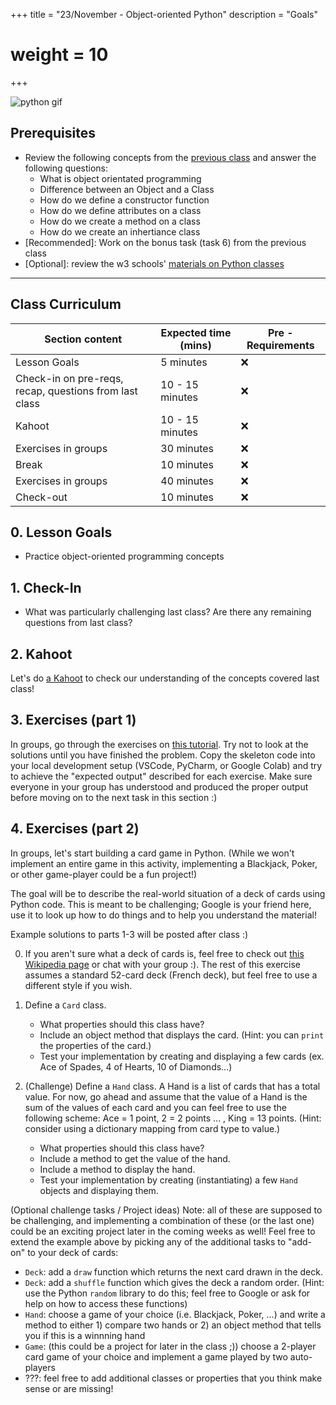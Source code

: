 +++
title = "23/November - Object-oriented Python"
description = "Goals"
# weight = 10
+++

![python gif](https://cdn-images-1.medium.com/max/1300/1*TIyf0_kfMRRiJQFAUgp0QQ.png)

## Prerequisites

- Review the following concepts from the [previous class](../python_classes/) and answer the following questions:
  - What is object orientated programming
  - Difference between an Object and a Class
  - How do we define a constructor function
  - How do we define attributes on a class
  - How do we create a method on a class
  - How do we create an inhertiance class
- \[Recommended\]: Work on the bonus task (task 6) from the previous class
- \[Optional\]: review the w3 schools' [materials on Python classes](https://www.w3schools.com/python/python_classes.asp)

---

## Class Curriculum

| Section content                                        | Expected time (mins) | Pre - Requirements |
| ------------------------------------------------------ | -------------------- | ------------------ |
| Lesson Goals                                           | 5 minutes            | ❌                 |
| Check-in on pre-reqs, recap, questions from last class | 10 - 15 minutes      | ❌                 |
| Kahoot                                                 | 10 - 15 minutes      | ❌                 |
| Exercises in groups                                    | 30 minutes           | ❌                 |
| Break                                                  | 10 minutes           | ❌                 |
| Exercises in groups                                    | 40 minutes           | ❌                 |
| Check-out                                              | 10 minutes           | ❌                 |

## 0. Lesson Goals

- Practice object-oriented programming concepts

## 1. Check-In

- What was particularly challenging last class? Are there any remaining questions from last class?

## 2. Kahoot

Let's do [a Kahoot](https://play.kahoot.it/v2/?quizId=1b6aba45-138f-4af3-bb3a-3c8e290a26d5) to check our understanding of the concepts covered last class!

## 3. Exercises (part 1)

In groups, go through the exercises on [this tutorial](https://pynative.com/python-object-oriented-programming-oop-exercise/). Try not to look at the solutions until you have finished the problem. Copy the skeleton code into your local development setup (VSCode, PyCharm, or Google Colab) and try to achieve the "expected output" described for each exercise. Make sure everyone in your group has understood and produced the proper output before moving on to the next task in this section :)

## 4. Exercises (part 2)

In groups, let's start building a card game in Python. (While we won't implement an entire game in this activity, implementing a Blackjack, Poker, or other game-player could be a fun project!)

The goal will be to describe the real-world situation of a deck of cards using Python code. This is meant to be challenging; Google is your friend here, use it to look up how to do things and to help you understand the material!

Example solutions to parts 1-3 will be posted after class :)

0. If you aren't sure what a deck of cards is, feel free to check out [this Wikipedia page](https://en.wikipedia.org/wiki/Standard_52-card_deck) or chat with your group :). The rest of this exercise assumes a standard 52-card deck (French deck), but feel free to use a different style if you wish.
1. Define a `Card` class.

   - What properties should this class have?
   - Include an object method that displays the card. (Hint: you can `print` the properties of the card.)
   - Test your implementation by creating and displaying a few cards (ex. Ace of Spades, 4 of Hearts, 10 of Diamonds...)
   <!-- 
      Possible solution:

   ```python
       class Card:
           def __init__(self, suit, name):
               # Note: you can add additional checks here
               self.suit = suit
               self.name = name

           def display(self):
               print(self.name, "of", self.suit)

       # Test instantiating and displaying a card
       test_card = Card("spades", "A")
       test_card.display()

   ```

2) Define a `Deck` class.

   - What properties should this class have?
   - In the **init** constructor, make sure to build some representation of the 52-card deck. (Hint: use a nested for loop to create all the necessary cards)
   - Include an object method that displays the deck.
   - Test your implementation by displaying the deck. Is the whole deck there and as you expect?

   <!-- Possible solution:

   ```python
       class Deck:
           def __init__(self):
               # Define the suits and names that we will iterate over
               suits = ["spades", "hearts", "diamonds", "clubs"]
               names = ["2", "3", "4", "5", "6", "7", "8", "9", "10", "J", "Q", "K", "A"]
               # Create a list of Cards, one value for each suit
               self.cards = []
               for suit in suits:
                   for name in names:
                       self.cards.append(Card(suit, name))

           def display(self):
               print("deck:")
               # Let's display each card in the deck using the Card's display object method
               for card in self.cards:
                   card.display()

       # Test out instantiating and displaying the Deck
       deck = Deck()
       deck.display()
   ``` -->

3) (Challenge) Define a `Hand` class. A Hand is a list of cards that has a total value. For now, go ahead and assume that the value of a Hand is the sum of the values of each card and you can feel free to use the following scheme: Ace = 1 point, 2 = 2 points ... , King = 13 points. (Hint: consider using a dictionary mapping from card type to value.)

   - What properties should this class have?
   - Include a method to get the value of the hand.
   - Include a method to display the hand.
   - Test your implementation by creating (instantiating) a few `Hand` objects and displaying them.

   <!-- Possible solution:

   ```python
       class Hand:
           def __init__(self):
               # This is one way of implementing this; you could also take in a list of cards and set that here (and add the value) for example.
               self.cards = []
               self.value = 0

           def add_card(self, card):
               # We could also make this a "global variable" instead of duplicating across Deck and Hand
               # As a bonus task: feel free to try making card_values a "global variable" and use this in Deck and Hand :)
               card_values = {
                   "A": 1,
                   "2": 2,
                   "3": 3,
                   "4": 4,
                   "5": 5,
                   "6": 6,
                   "7": 7,
                   "8": 8,
                   "9": 9,
                   "10": 10,
                   "J": 11,
                   "Q": 12,
                   "K": 13,
               }
               # Add the card to the hand's list of cards
               self.cards.append(card)
               # Add the card's point value (from the mapping above) to the total value of the hand
               self.value += card_values[card.name]

           def display(self):
               print("value of hand:", self.value)
               print("cards in hand:")
               for card in self.cards:
                   card.display()

        # Test instantiating a Hand and adding two cards to it, then displaying the hand
        hand = Hand()
        # Can create a Card to add to the hand and pass in as a variable
        test_card = Card("spades", "A")
        hand.add_card(test_card)
        # Or we can directly create and add a Card in the same line
        hand.add_card(Card("hearts", "10"))
        hand.display()
   ``` -->

(Optional challenge tasks / Project ideas) Note: all of these are supposed to be challenging, and implementing a combination of these (or the last one) could be an exciting project later in the coming weeks as well! Feel free to extend the example above by picking any of the additional tasks to "add-on" to your deck of cards:

- `Deck`: add a `draw` function which returns the next card drawn in the deck.
- `Deck`: add a `shuffle` function which gives the deck a random order. (Hint: use the Python `random` library to do this; feel free to Google or ask for help on how to access these functions)
- `Hand`: choose a game of your choice (i.e. Blackjack, Poker, ...) and write a method to either 1) compare two hands or 2) an object method that tells you if this is a winnning hand
- `Game`: (this could be a project for later in the class ;)) choose a 2-player card game of your choice and implement a game played by two auto-players
- ???: feel free to add additional classes or properties that you think make sense or are missing!
